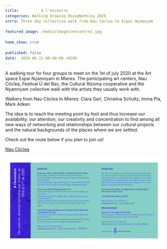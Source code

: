```yaml
---
title:          A l'encontre
categories: Walking Drawing DoingNothing 2020 
intro: Three day collective walk from Nau Côclea to Espai Nyamnyam

featured_image: /media/images/encontre1.jpg

home_show: true

published: false
date:  2020-06-21 00:00:00 +0100
---
```


A walking tour for four groups to meet on the 1st of july 2020 at the Art space Espai Nyamnyam in Mieres. The participating art centers, Nau Côclea, Festival Ü del Bac, the Cultural Rizoma cooperative and the Nyamnyam collective walk with the artists they usually work with.

Walkers from Nau Côclea to Mieres: Clara Garí, Christina Schultz, Imma Pla, Mark Aitken

The idea is to reach the meeting point by foot and thus increase our availability, our attention, our creativity and concentration to find among all new ways of networking and relationships between our cultural projects and the natural backgrounds of the places where we are settled.


Check out the route below if you plan to join us!

[Nau Côclea](http://www.naucoclea.com)

![image](/media/images/encontre2.jpg)